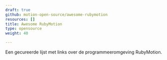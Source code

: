 ```yaml
---
draft: true
github: motion-open-source/awesome-rubymotion
resources: []
title: Awesome RubyMotion
type: opensource
weight: 40

---
```


Een gecureerde lijst met links over de programmeeromgeving RubyMotion.

<!-- vim: set spell spl=nl: -->

